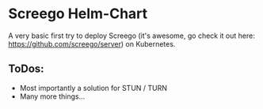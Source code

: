 # Screego Helm-Chart
A very basic first try to deploy Screego (it's awesome, go check it out here: https://github.com/screego/server) on Kubernetes.
## ToDos:
- Most importantly a solution for STUN / TURN
- Many more things...